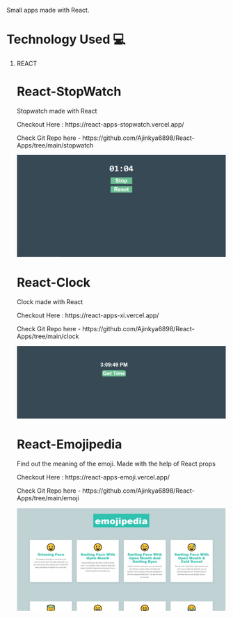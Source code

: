 Small apps made with React.

<h1>Technology Used 💻</h1>
<ol>
  <li>
    REACT
  </li>
  
  <h1>React-StopWatch</h1>
 <p>Stopwatch made with React</p>
 <p>Checkout Here : https://react-apps-stopwatch.vercel.app/</p>
 <p>Check Git Repo here - https://github.com/Ajinkya6898/React-Apps/tree/main/stopwatch</p>
 
 <img src="https://github.com/Ajinkya6898/React-Apps/blob/main/Img/stopwatch.PNG">
 
 <h1>React-Clock</h1>
 <p>Clock made with React</p>
 <p>Checkout Here : https://react-apps-xi.vercel.app/</p>
 <p>Check Git Repo here - https://github.com/Ajinkya6898/React-Apps/tree/main/clock</p>
 
 <img src="https://github.com/Ajinkya6898/React-Apps/blob/main/Img/clock.PNG">
  
  <h1>React-Emojipedia</h1>
 <p>Find out the meaning of the emoji. Made with the help of React props</p>
 <p>Checkout Here : https://react-apps-emoji.vercel.app/</p>
 <p>Check Git Repo here - https://github.com/Ajinkya6898/React-Apps/tree/main/emoji</p>
 
 <img src="https://github.com/Ajinkya6898/React-Apps/blob/main/Img/Emoji.PNG">

